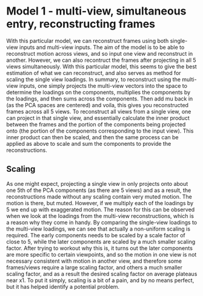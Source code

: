 # Model 1 - multi-view, simultaneous entry, reconstructing frames

With this particular model, we can reconstruct frames using both single-view inputs and multi-view inputs. The aim of the model is to be able to reconstruct motion across views, and so input one view and reconstruct in another. However, we can also recontruct the frames after projecting in all 5 views simultaneously. With this particular model, this seems to give the best estimation of what we can reconstruct, and also serves as method for scaling the single view loadings.
In summary, to reconstruct using the multi-view inputs, one simply projects the multi-view vectors into the space to determine the loadings on the components, multiplies the components by the loadings, and then sums across the components. Then add mu back in (as the PCA spaces are centered) and voila, this gives you reconstructed frames across all 5 views. 
To reconstruct all views from a single view, one can project in that single view, and essentially calculate the inner product between the frames and the portion of the components being projected onto (the portion of the components corresponding to the input view). This inner product can then be scaled, and then the same process can be applied as above to scale and sum the components to provide the reconstructions.


## Scaling
As one might expect, projecting a single view in only projects onto about one 5th of the PCA components (as there are 5 views) and as a result, the reconstructions made without any scaling contain very muted motion. The motion is there, but muted. However, if we multiply each of the loadings by 5 we end up with exaggerated motion. The reason for this can be observed when we look at the loadings from the multi-view reconstructions, which is a reason why they come in handy. By comparing the single-view loadings to the multi-view loadings, we can see that actually a non-uniform scaling is required. The early components needs to be scaled by a scale factor of close to 5, while the later components are scaled by a much smaller scaling factor. After trying to workout why this is, it turns out the later components are more specific to certain viewpoints, and so the motion in one view is not necessary consistent with motion in another view, and therefore some frames/views require a large scaling factor, and others a much smaller scaling factor, and as a result the desired scaling factor on average plateaus near x1.
To put it simply, scaling is a bit of a pain, and by no means perfect, but it has helped identify a potential problem.
